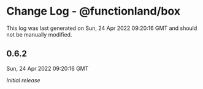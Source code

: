 # Change Log - @functionland/box

This log was last generated on Sun, 24 Apr 2022 09:20:16 GMT and should not be manually modified.

## 0.6.2
Sun, 24 Apr 2022 09:20:16 GMT

_Initial release_

